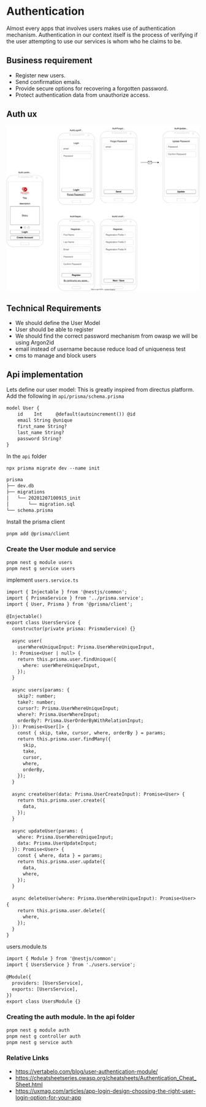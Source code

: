 # Authentication

Almost every apps that involves users makes use of authentication mechanism. Authentication in our context itself is the process of verifying if the user attempting to use our services is whom who he claims to be.

## Business requirement

- Register new users.
- Send confirmation emails.
- Provide secure options for recovering a forgotten password.
- Protect authentication data from unauthorize access.

## Auth ux

![](auth.drawio.svg)

## Technical Requirements

- We should define the User Model
- User should be able to register
- We should find the correct password mechanism from owasp we will be using Argon2id
- email instead of username because reduce load of uniqueness test
- cms to manage and block users

## Api implementation

Lets define our user model:
This is greatly inspired from directus platform. Add the following in `api/prisma/schema.prisma`

```
model User {
    id    Int     @default(autoincrement()) @id
    email String @unique
    first_name String?
    last_name String?
    password String?
}
```

In the `api` folder

```
npx prisma migrate dev --name init
```

```
prisma
├── dev.db
├── migrations
│   └── 20201207100915_init
│       └── migration.sql
└── schema.prisma
```

Install the prisma client

```
pnpm add @prisma/client
```

### Create the User module and service

```
pnpm nest g module users
pnpm nest g service users
```

implement `users.service.ts`

```
import { Injectable } from '@nestjs/common';
import { PrismaService } from '../prisma.service';
import { User, Prisma } from '@prisma/client';

@Injectable()
export class UsersService {
  constructor(private prisma: PrismaService) {}

  async user(
    userWhereUniqueInput: Prisma.UserWhereUniqueInput,
  ): Promise<User | null> {
    return this.prisma.user.findUnique({
      where: userWhereUniqueInput,
    });
  }

  async users(params: {
    skip?: number;
    take?: number;
    cursor?: Prisma.UserWhereUniqueInput;
    where?: Prisma.UserWhereInput;
    orderBy?: Prisma.UserOrderByWithRelationInput;
  }): Promise<User[]> {
    const { skip, take, cursor, where, orderBy } = params;
    return this.prisma.user.findMany({
      skip,
      take,
      cursor,
      where,
      orderBy,
    });
  }

  async createUser(data: Prisma.UserCreateInput): Promise<User> {
    return this.prisma.user.create({
      data,
    });
  }

  async updateUser(params: {
    where: Prisma.UserWhereUniqueInput;
    data: Prisma.UserUpdateInput;
  }): Promise<User> {
    const { where, data } = params;
    return this.prisma.user.update({
      data,
      where,
    });
  }

  async deleteUser(where: Prisma.UserWhereUniqueInput): Promise<User> {
    return this.prisma.user.delete({
      where,
    });
  }
}

```

users.module.ts

```
import { Module } from '@nestjs/common';
import { UsersService } from './users.service';

@Module({
  providers: [UsersService],
  exports: [UsersService],
})
export class UsersModule {}

```

### Creating the auth module. In the api folder

```
pnpm nest g module auth
pnpm nest g controller auth
pnpm nest g service auth
```

### Relative Links

- https://vertabelo.com/blog/user-authentication-module/
- https://cheatsheetseries.owasp.org/cheatsheets/Authentication_Cheat_Sheet.html
- https://uxmag.com/articles/app-login-design-choosing-the-right-user-login-option-for-your-app
